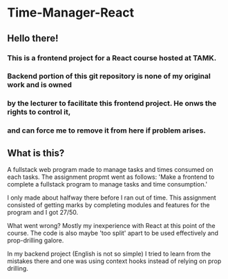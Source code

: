 # Time-Manager-React

## Hello there!

### This is a frontend project for a React course hosted at TAMK.
### Backend portion of this git repository is none of my original work and is owned
### by the lecturer to facilitate this frontend project. He onws the rights to control it,
### and can force me to remove it from here if problem arises.

## What is this?
A fullstack web program made to manage tasks and times consumed on each tasks. The assignment propmt went as follows:
'Make a frontend to complete a fullstack program to manage tasks and time consumption.'

I only made about halfway there before I ran out of time. This assignment consisted of getting marks by completing 
modules and features for the program and I got 27/50.

What went wrong? Mostly my inexperience with React at this point of the course. The code is also maybe 'too split' apart to be used
effectively and prop-drilling galore.

In my backend project (English is not so simple) I tried to learn from the mistakes there and one was using context hooks instead
of relying on prop drilling.

